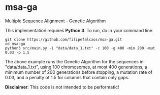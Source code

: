 # msa-ga
Multiple Sequence Alignment - Genetic Algorithm

This implementation requires **Python 3**. To run, do in your command line:
```
git clone https://github.com/filipefalcaos/msa-ga.git
cd msa-ga
python3 src/main.py -i "data/data_1.txt" -c 100 -g 400 -min 200 -mut 0.03 -p 1.5
```
The above example runs the Genetic Algorithm for the sequences in "data/data_1.txt", using 100 chromosomes, at most 400 generations, a minimum number of 200 generations before stopping, a mutation rate of 0.03, and a penalty of 1.5 for columns that contain only gaps.

**Disclaimer**: This code is not intended to be performatic!
